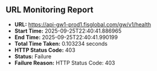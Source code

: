 ## URL Monitoring Report

- **URL:** https://api-gw1-prod1.fisglobal.com/gw/v1/health
- **Start Time:** 2025-09-25T22:40:41.886965
- **End Time:** 2025-09-25T22:40:41.990199
- **Total Time Taken:** 0.103234 seconds
- **HTTP Status Code:** 403
- **Status:** Failure
- **Failure Reason:** HTTP Status Code: 403

